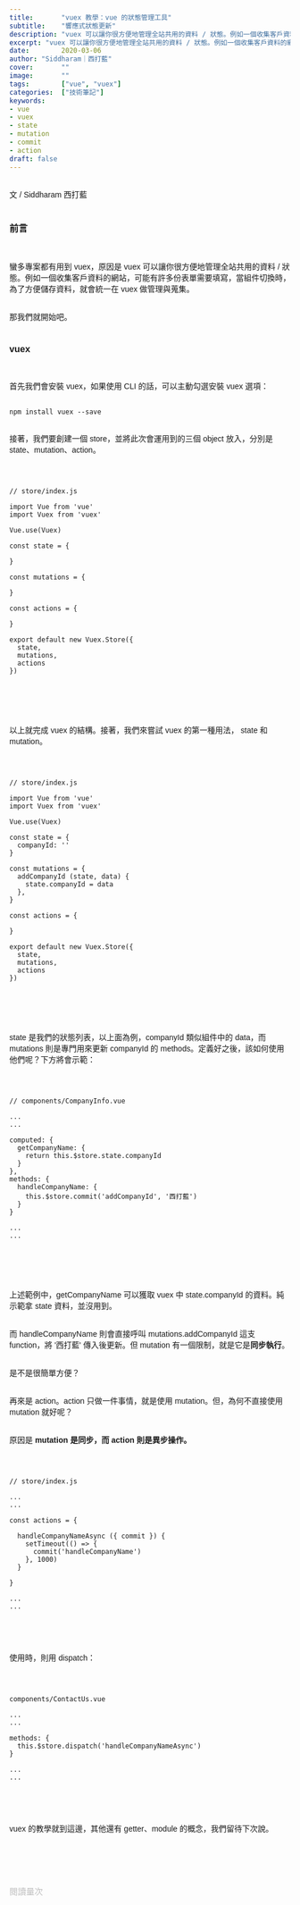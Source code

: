 ```yaml
---
title:       "vuex 教學：vue 的狀態管理工具"
subtitle:    "響應式狀態更新"
description: "vuex 可以讓你很方便地管理全站共用的資料 / 狀態。例如一個收集客戶資料的網站，可能有許多份表單需要填寫，當組件切換時，為了方便儲存資料，就會統一在 vuex 做管理與蒐集..."
excerpt: "vuex 可以讓你很方便地管理全站共用的資料 / 狀態。例如一個收集客戶資料的網站，可能有許多份表單需要填寫，當組件切換時，為了方便儲存資料，就會統一在 vuex 做管理與蒐集..."
date:        2020-03-06
author: "Siddharam｜西打藍"
cover:       ""
image:       ""
tags:        ["vue", "vuex"]
categories:  ["技術筆記"]
keywords:
- vue
- vuex
- state
- mutation
- commit
- action
draft: false
---
```


<article style="font-family: 'Noto Sans TC', '微軟正黑體', sans-serif; font-weight: 300;">

<br>文 / Siddharam 西打藍<br><br>

<h3 class="article-h1-color">前言</h3><br>

蠻多專案都有用到 vuex，原因是 vuex 可以讓你很方便地管理全站共用的資料 / 狀態。例如一個收集客戶資料的網站，可能有許多份表單需要填寫，當組件切換時，為了方便儲存資料，就會統一在 vuex 做管理與蒐集。<br><br>

那我們就開始吧。<br><br>


<h3 class="article-h1-color">vuex</h3><br>

首先我們會安裝 vuex，如果使用 CLI 的話，可以主動勾選安裝 vuex 選項：<br><br>

<code>npm install vuex --save</code><br><br>

接著，我們要創建一個 store，並將此次會運用到的三個 object 放入，分別是 state、mutation、action。<br><br>

<pre>
<code>

// store/index.js

import Vue from 'vue'
import Vuex from 'vuex'

Vue.use(Vuex)

const state = {

}

const mutations = {

}

const actions = {

}

export default new Vuex.Store({
  state,
  mutations,
  actions
})


</code>
</pre>
<br>

以上就完成 vuex 的結構。接著，我們來嘗試 vuex 的第一種用法， state 和 mutation。<br><br>

<pre>
<code>

// store/index.js

import Vue from 'vue'
import Vuex from 'vuex'

Vue.use(Vuex)

const state = {
  companyId: ''
}

const mutations = {
  addCompanyId (state, data) {
    state.companyId = data
  },
}

const actions = {

}

export default new Vuex.Store({
  state,
  mutations,
  actions
})


</code>
</pre>
<br>

state 是我們的狀態列表，以上面為例，companyId 類似組件中的 data，而 mutations 則是專門用來更新 companyId 的 methods。定義好之後，該如何使用他們呢？下方將會示範：<br><br>

<pre>
<code>

// components/CompanyInfo.vue

...
...

computed: {
  getCompanyName: {
    return this.$store.state.companyId
  }
},
methods: {
  handleCompanyName: {
    this.$store.commit('addCompanyId', '西打藍')
  }
}

...
...


</code>
</pre>
<br>

上述範例中，getCompanyName 可以獲取 vuex 中 state.companyId 的資料。純示範拿 state 資料，並沒用到。<br><br>

而 handleCompanyName 則會直接呼叫 mutations.addCompanyId 這支 function，將 '西打藍' 傳入後更新。但 mutation 有一個限制，就是它是<b>同步執行</b>。<br><br>

是不是很簡單方便？<br><br>

再來是 action。action 只做一件事情，就是使用 mutation。但，為何不直接使用 mutation 就好呢？<br><br>

原因是 <b>mutation 是同步，而 action 則是異步操作。</b><br><br>

<pre>
<code>

// store/index.js

...
...

const actions = {

  handleCompanyNameAsync ({ commit }) {
    setTimeout(() => {
      commit('handleCompanyName')
    }, 1000)
  }

}

...
...

</code>
</pre>
<br>

使用時，則用 dispatch：<br><br>

<pre>
<code>

components/ContactUs.vue

...
...

methods: {
  this.$store.dispatch('handleCompanyNameAsync')
}

...
...

</code>
</pre>
<br>

vuex 的教學就到這邊，其他還有 getter、module 的概念，我們留待下次說。<br><br>


<br><br><br>

</article>

<div style="color: #bfbfbf; font-size: 15px;" id="busuanzi_container_page_pv">
  閱讀量<span id="busuanzi_value_page_pv"></span>次
</div>

<script src="../../js/post.js"></script>



